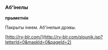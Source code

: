 ### Аб'інелы
**прыметнік**

Пакрыты інеем. Аб'інелыя дрэвы.

<a rel="author">[http://rv-blr.com/](http://rv-blr.com/slounik.jsp?letterId=0&maskId=0&pageId=2)</a>
